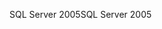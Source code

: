 <span data-ttu-id="9cf3b-101">SQL Server 2005</span><span class="sxs-lookup"><span data-stu-id="9cf3b-101">SQL Server 2005</span></span>